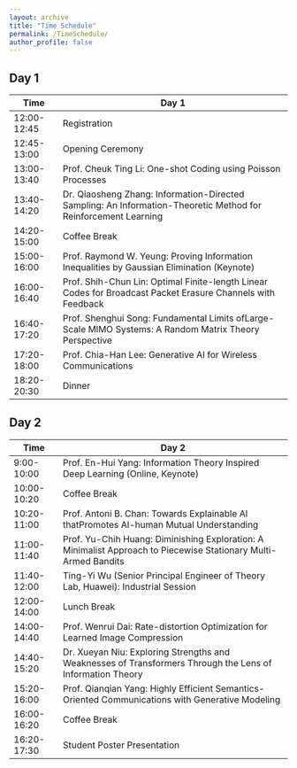 ```yaml
---
layout: archive
title: "Time Schedule"
permalink: /TimeSchedule/
author_profile: false
---
```



Day 1
-----

| Time         | Day 1                 |
|--------------|-----------------------|
| 12:00-12:45  | Registration          |
| 12:45-13:00  | Opening Ceremony      |
| 13:00-13:40  | Prof. Cheuk Ting Li: One-shot Coding using Poisson Processes             |
| 13:40-14:20  | Dr. Qiaosheng Zhang: Information-Directed Sampling: An Information-Theoretic Method for Reinforcement Learning             |
| 14:20-15:00  | Coffee Break             |
| 15:00-16:00  | Prof. Raymond W. Yeung: Proving Information Inequalities by Gaussian Elimination (Keynote)             |
| 16:00-16:40  | Prof. Shih-Chun Lin: Optimal Finite-length Linear Codes for Broadcast Packet Erasure Channels with Feedback          |
| 16:40-17:20  | Prof. Shenghui Song: Fundamental Limits ofLarge-Scale MlMO Systems: A Random Matrix Theory Perspective             |
| 17:20-18:00  | Prof. Chia-Han Lee: Generative AI for Wireless Communications             |
| 18:20-20:30  | Dinner                |


Day 2
-----

| Time         | Day 2                      |
|--------------|----------------------------|
| 9:00-10:00   | Prof. En-Hui Yang: Information Theory Inspired Deep Learning (Online, Keynote) |
| 10:00-10:20  | Coffee Break                  |
| 10:20-11:00  | Prof. Antoni B. Chan: Towards Explainable Al thatPromotes Al-human Mutual Understanding                 |
| 11:00-11:40  | Prof. Yu-Chih Huang: Diminishing Exploration: A Minimalist Approach to Piecewise Stationary Multi-Armed Bandits   |
| 11:40-12:00  |  Ting-Yi Wu (Senior Principal Engineer of Theory Lab, Huawei): Industrial Session |
| 12:00-14:00  | Lunch Break                |
| 14:00-14:40  | Prof. Wenrui Dai: Rate-distortion Optimization for Learned Image Compression                 |
| 14:40-15:20  | Dr. Xueyan Niu: Exploring Strengths and Weaknesses of Transformers Through the Lens of Information Theory                 |
| 15:20-16:00  | Prof. Qianqian Yang: Highly Efficient Semantics-Oriented Communications with Generative Modeling                 |
| 16:00-16:20  | Coffee Break               |
| 16:20-17:30  | Student Poster Presentation |
